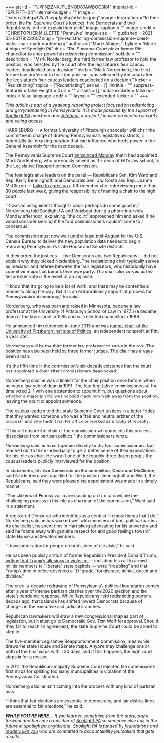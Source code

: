 +++
arc-id = "TJVFNZZNXJFUBNODG7AWBOOBR4"
internal-id = "SPLFIFTH04"
internal-budget = ""
image = "external/nbqwf2fc7tseppfpa8q7n0v0bc.jpeg"
image-description = "In their order, the Pa. Supreme Court's justices, five Democrats and two Republicans, did not explain their pick."
image-caption = ""
image-credit = "CHRISTOPHER MILLETTE / PennLive"
image-size = ""
published = 2021-05-03T19:23:00Z
slug = "pa-redistricting-commission-supreme-court-picks-chair-mark-nordenberg"
authors = ["Marie Albiges"]
byline = "Marie Albiges of Spotlight PA"
title = "Pa. Supreme Court picks former Pitt chancellor to chair powerful redistricting commission"
subtitle = ""
description = "Mark Nordenberg, the third former law professor to hold the position, was selected by the court after the legislature’s four caucus leaders deadlocked on a decision."
blurb = "Mark Nordenberg, the third former law professor to hold the position, was selected by the court after the legislature’s four caucus leaders deadlocked on a decision."
kicker = "Redistricting"
topics = ["Redistricting"]
series = []
linktitle = ""
suppress-featured = false
weight = 0
url = ""
aliases = []
modal-exclude = false
no-index = false
language-code = ""
layout = ""
extended-kicker = ""
+++

<i>This article is part of a yearlong reporting project focused on redistricting and gerrymandering in Pennsylvania. It is made possible by the support of </i><a href="https://www.spotlightpa.org/"><i>Spotlight PA</i></a><i> members and </i><a href="https://votebeat.org/"><i>Votebeat</i></a><i>, a project focused on election integrity and voting access.</i>

HARRISBURG — A former University of Pittsburgh chancellor will chair the committee in charge of drawing Pennsylvania’s legislative districts, a potentially tie-breaking position that can influence who holds power in the General Assembly for the next decade.

The Pennsylvania Supreme Court <a href="https://web.archive.org/web/20210527021244/http://www.pacourts.us/assets/opinions/Supreme/out/Order%20Entered%20-%20104765239134335172.pdf?cb=1">announced Monday</a> that it had appointed Mark Nordenberg, who previously served as the dean of Pitt’s law school, to the Legislative Reapportionment Commission.

The four legislative leaders on the panel — Republicans Sen. Kim Ward and Rep. Kerry Benninghoff, and Democrats Sen. Jay Costa and Rep. Joanna McClinton — <a href="https://www.spotlightpa.org/news/2021/04/pa-supreme-court-redistricting-chair-democrats-republicans-agreement/">failed to agree on </a>a fifth member after interviewing more than 30 people last week, giving the responsibility of naming a chair to the high court.

<script src="https://www.spotlightpa.org/embed.js" async></script><div data-spl-embed-version="1" data-spl-src="https://www.spotlightpa.org/embeds/newsletter/"></div>

“It was an assignment I thought I could perhaps do some good in,” Nordenberg told Spotlight PA and Votebeat during a phone interview Monday afternoon, explaining “the court” approached him and asked if he would consider serving if the four commissioners couldn’t come to a consensus.

The commission must now wait until at least mid-August for the U.S. Census Bureau to deliver the new population data needed to begin redrawing Pennsylvania’s state House and Senate districts.

In their order, the justices — five Democrats and two Republicans — did not explain why they picked Nordenberg. The redistricting chair typically serves as mediator and referee between the four legislators, who historically have submitted maps that benefit their own party. The chair also serves as the tie-breaker vote in the event of an impasse.

“I know that it’s going to be a lot of work, and there may be contentious moments along the way. But it is an extraordinarily important process for Pennsylvania’s democracy,” he said.

Nordenberg, who was born and raised in Minnesota, became a law professor at the University of Pittsburgh School of Law in 1977. He became dean of the law school in 1985 and was elected chancellor in 1996.

He announced his retirement in June 2013 and was <a href="https://archive.triblive.com/news/nordenberg-to-chair-pitts-institute-of-politics/">named chair of the University of Pittsburgh Institute of Politics</a>, an independent nonprofit at Pitt, a year later.

Nordenberg will be the third former law professor to serve in the role. The position has also been held by three former judges. The chair has always been a man.

It’s the fifth time in the commission’s six-decade existence that the court has appointed a chair after commissioners deadlocked.

Nordenberg said he was a finalist for the chair position once before, when he was a law school dean in 1991. The four legislative commissioners at the time voted 2-1 with one abstention to appoint him, but questions about whether a majority vote was needed made him walk away from the position, leaving the court to appoint someone.

The caucus leaders told the state Supreme Court justices in a letter Friday that they wanted someone who was a “fair and neutral arbiter of the process” and who hadn’t run for office or worked as a lobbyist recently.

“This will ensure the chair of the commission will come into this process dissociated from partisan politics,” the commissioners wrote.

Nordenberg said he hasn’t spoken directly to the four commissioners, but reached out to them individually to get a better sense of their expectations for his role as chair. He wasn’t one of the roughly three dozen people the caucus leaders publicly interviewed for the position.

In statements, the two Democrats on the committee, Costa and McClinton, said Nordenberg was qualified for the position. Benninghoff and Ward, the Republicans, said they were pleased the appointment was made in a timely manner.

“The citizens of Pennsylvania are counting on him to navigate the challenging process in his role as chairman of the commission,” Ward said in a statement.

A registered Democrat who identifies as a centrist “in most things that I do,” Nordenberg said he has worked well with members of both political parties. As chancellor, he spent time in Harrisburg advocating for his university and said he “came away with genuine respect for and good feelings toward” state House and Senate members.

“I have admiration for people on both sides of the aisle,” he said.

He has been publicly critical of former Republican President Donald Trump, <a href="https://www.post-gazette.com/opinion/Op-Ed/2020/10/31/Mark-Nordenberg-Grading-the-president-s-performance/stories/202010310011">writing that Trump’s allusions to violence </a>— including his call to armed militia members to “liberate” state capitols — were “troubling” and that Trump’s time in office deserved a “D” grade “for disease, denial, deceit and division.”

The once-a-decade redrawing of Pennsylvania’s political boundaries comes after a year of intense partisan clashes over the 2020 election and the state’s pandemic response. While Republicans held redistricting power a decade ago, that balance has shifted toward Democrats because of changes in the executive and judicial branches.

<script src="https://www.spotlightpa.org/embed.js" async></script><div data-spl-embed-version="1" data-spl-src="https://www.spotlightpa.org/embeds/donate/?teaser_text=If%20you%20learned%20something%2C%20pay%20it%20forward%20and%20become%20a%20member%20of%20Spotlight%20PA%20so%20someone%20else%20can%20in%20the%20future.%20%3Cb%3EFor%20a%20limited%20time%20only%2C%20all%20contributions%20will%20be%20matched%20dollar-for-dollar%20up%20to%20%2415%2C000.%3C%2Fb%3E"></div>

Republican lawmakers will draw a new congressional map as part of legislation, but it must go to Democratic Gov. Tom Wolf for approval. Should they fail to reach an agreement, the state Supreme Court could be asked to step in.

The five-member Legislative Reapportionment Commission, meanwhile, draws the state House and Senate maps. Anyone may challenge one or both of the final maps within 30 days, and if that happens, the high court steps in for a review.

In 2011, the Republican-majority Supreme Court rejected the commission’s first maps for splitting too many municipalities in violation of the Pennsylvania Constitution.

Nordenberg said he isn’t coming into the process with any kind of partisan bias.

“I think that fair elections are essential to democracy, and fair district lines are essential to fair elections,” he said.

<i><b>WHILE YOU’RE HERE...</b></i><i> If you learned something from this story, pay it forward and become a member of </i><a href="https://www.spotlightpa.org/"><i>Spotlight PA</i></a><i> so someone else can in the future at </i><a href="https://www.spotlightpa.org/donate"><i>spotlightpa.org/donate</i></a><i>. Spotlight PA is funded by</i><a href="https://www.spotlightpa.org/support"><i> foundations</i></a><i> </i><a href="https://www.spotlightpa.org/support"><i>and readers like you</i></a><i> who are committed to accountability journalism that gets results.</i>
